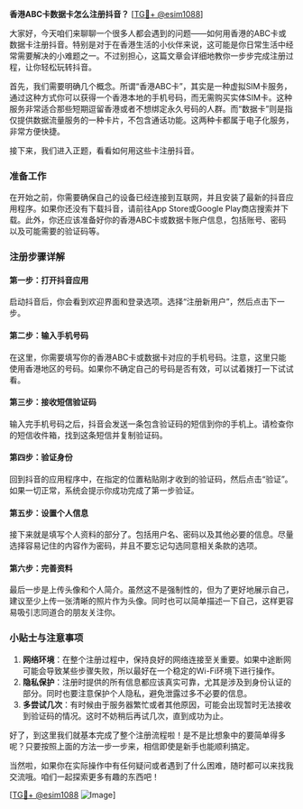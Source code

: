 **香港ABC卡数据卡怎么注册抖音？** [[TG💪+ @esim1088](https://t.me/s/esim1088)]

大家好，今天咱们来聊聊一个很多人都会遇到的问题——如何用香港的ABC卡或数据卡注册抖音。特别是对于在香港生活的小伙伴来说，这可能是你日常生活中经常需要解决的小难题之一。不过别担心，这篇文章会详细地教你一步步完成注册过程，让你轻松玩转抖音。

首先，我们需要明确几个概念。所谓“香港ABC卡”，其实是一种虚拟SIM卡服务，通过这种方式你可以获得一个香港本地的手机号码，而无需购买实体SIM卡。这种服务非常适合那些短期逗留香港或者不想绑定永久号码的人群。而“数据卡”则是指仅提供数据流量服务的一种卡片，不包含通话功能。这两种卡都属于电子化服务，非常方便快捷。

接下来，我们进入正题，看看如何用这些卡注册抖音。

### 准备工作

在开始之前，你需要确保自己的设备已经连接到互联网，并且安装了最新的抖音应用程序。如果你还没有下载抖音，请前往App Store或Google Play商店搜索并下载。此外，你还应该准备好你的香港ABC卡或数据卡账户信息，包括账号、密码以及可能需要的验证码等。

### 注册步骤详解

#### 第一步：打开抖音应用
启动抖音后，你会看到欢迎界面和登录选项。选择“注册新用户”，然后点击下一步。

#### 第二步：输入手机号码
在这里，你需要填写你的香港ABC卡或数据卡对应的手机号码。注意，这里只能使用香港地区的号码。如果你不确定自己的号码是否有效，可以试着拨打一下试试看。

#### 第三步：接收短信验证码
输入完手机号码之后，抖音会发送一条包含验证码的短信到你的手机上。请检查你的短信收件箱，找到这条短信并复制验证码。

#### 第四步：验证身份
回到抖音的应用程序中，在指定的位置粘贴刚才收到的验证码，然后点击“验证”。如果一切正常，系统会提示你成功完成了第一步验证。

#### 第五步：设置个人信息
接下来就是填写个人资料的部分了。包括用户名、密码以及其他必要的信息。尽量选择容易记住的内容作为密码，并且不要忘记勾选同意相关条款的选项。

#### 第六步：完善资料
最后一步是上传头像和个人简介。虽然这不是强制性的，但为了更好地展示自己，建议至少上传一张清晰的照片作为头像。同时也可以简单描述一下自己，这样更容易吸引志同道合的朋友关注你。

### 小贴士与注意事项

1. **网络环境**：在整个注册过程中，保持良好的网络连接至关重要。如果中途断网可能会导致某些步骤失败，所以最好在一个稳定的Wi-Fi环境下进行操作。
2. **隐私保护**：注册时提供的所有信息都应该真实可靠，尤其是涉及到身份认证的部分。同时也要注意保护个人隐私，避免泄露过多不必要的信息。
3. **多尝试几次**：有时候由于服务器繁忙或者其他原因，可能会出现暂时无法接收到验证码的情况。这时不妨稍后再试几次，直到成功为止。

好了，到这里我们就基本完成了整个注册流程啦！是不是比想象中的要简单得多呢？只要按照上面的方法一步一步来，相信即使是新手也能顺利搞定。

当然啦，如果你在实际操作中有任何疑问或者遇到了什么困难，随时都可以来找我交流哦。咱们一起探索更多有趣的东西吧！

[[TG💪+ @esim1088](https://t.me/s/esim1088) ![Image](https://i.postimg.cc/4NQfJmqS/Snipaste-2025-05-13-00-14-12.png)]